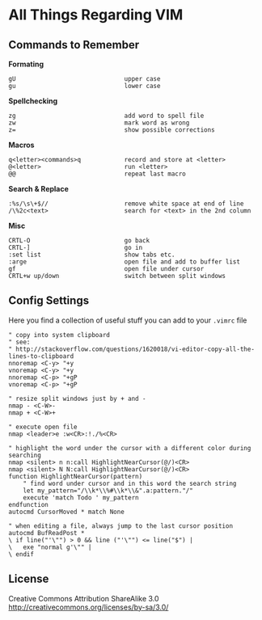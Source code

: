 All Things Regarding VIM
========================

## Commands to Remember

**Formating**
```
gU                              upper case
gu                              lower case
```

**Spellchecking**
```
zg                              add word to spell file
zw                              mark word as wrong
z=                              show possible corrections
```

**Macros**
```
q<letter><commands>q            record and store at <letter>
@<letter>                       run <letter>
@@                              repeat last macro
```

**Search & Replace**
```
:%s/\s\+$//                     remove white space at end of line
/\%2c<text>                     search for <text> in the 2nd column
```

**Misc**
```
CRTL-O                          go back
CRTL-]                          go in
:set list                       show tabs etc.
:arge                           open file and add to buffer list
gf                              open file under cursor
CRTL+w up/down                  switch between split windows
```

## Config Settings

Here you find a collection of useful stuff you can add to your `.vimrc` file

```vim
" copy into system clipboard
" see:
" http://stackoverflow.com/questions/1620018/vi-editor-copy-all-the-lines-to-clipboard
nnoremap <C-y> "+y
vnoremap <C-y> "+y
nnoremap <C-p> "+gP
vnoremap <C-p> "+gP

" resize split windows just by + and -
nmap - <C-W>-
nmap + <C-W>+

" execute open file
nmap <leader>e :w<CR>:!./%<CR>

" highlight the word under the cursor with a different color during searching
nmap <silent> n n:call HighlightNearCursor(@/)<CR>
nmap <silent> N N:call HighlightNearCursor(@/)<CR>
function HighlightNearCursor(pattern)
    " find word under cursor and in this word the search string
    let my_pattern="/\\k*\\%#\\k*\\&".a:pattern."/"
    execute 'match Todo ' my_pattern
endfunction
autocmd CursorMoved * match None

" when editing a file, always jump to the last cursor position
autocmd BufReadPost *
\ if line("'\"") > 0 && line ("'\"") <= line("$") |
\   exe "normal g'\"" |
\ endif
```


## License

Creative Commons Attribution ShareAlike 3.0  
http://creativecommons.org/licenses/by-sa/3.0/
